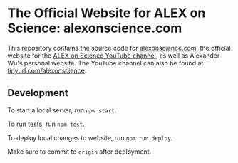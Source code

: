 # The Official Website for ALEX on Science: alexonscience.com

This repository contains the source code for [alexonscience.com](alexonscience.com), the official website for the [ALEX on Science YouTube channel](https://www.youtube.com/channel/UCaV0jdBmPzgBk6AYweICoMA), as well as Alexander Wu's personal website. The YouTube channel can also be found at [tinyurl.com/alexonscience](https://tinyurl.com/alexonscience).

## Development

To start a local server, run `npm start`.

To run tests, run `npm test`.

To deploy local changes to website, run `npm run deploy`.

Make sure to commit to `origin` after deployment.
